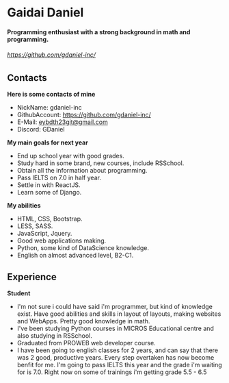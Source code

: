 Gaidai Daniel
======

#### Programming enthusiast with a strong background in math and programming. 
###### https://github.com/gdaniel-inc/


Contacts
---------
**Here is some contacts of mine**

- NickName: gdaniel-inc
- GithubAccount: https://github.com/gdaniel-inc/
- E-Mail: eybdth23git@gmail.com
- Discord: GDaniel

**My main goals for next year**

- End up school year with good grades.
- Study hard in some brand, new courses, include RSSchool.
- Obtain all the information about programming.
- Pass IELTS on 7.0 in half year.
- Settle in with ReactJS.
- Learn some of Django.

**My abilities** 
- HTML, CSS, Bootstrap.
- LESS, SASS.
- JavaScript, Jquery.
- Good web applications making.
- Python, some kind of DataScience knowledge.
- English on almost advanced level, B2-C1.

Experience
---------
**Student**

- I'm not sure i could have said i'm programmer, but kind of knowledge exist. Have good abilities and skills in layout of layouts, making websites and WebApps. Pretty good knowledge in math. 
- I've been studying Python courses in MICROS Educational centre and also studying in RSSchool.
- Graduated from PROWEB web developer course.
- I have been going to english classes for 2 years, and can say that there was 2 good, productive years. Every step overtaken has now become benfit for me. I'm going to pass IELTS this year and the grade i'm waiting for is 7.0. Right now on some of trainings i'm getting grade 5.5 - 6.5

